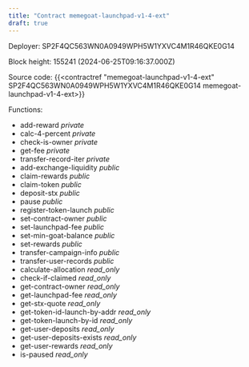 ```yaml
---
title: "Contract memegoat-launchpad-v1-4-ext"
draft: true
---
```

Deployer: SP2F4QC563WN0A0949WPH5W1YXVC4M1R46QKE0G14


 



Block height: 155241 (2024-06-25T09:16:37.000Z)

Source code: {{<contractref "memegoat-launchpad-v1-4-ext" SP2F4QC563WN0A0949WPH5W1YXVC4M1R46QKE0G14 memegoat-launchpad-v1-4-ext>}}

Functions:

* add-reward _private_
* calc-4-percent _private_
* check-is-owner _private_
* get-fee _private_
* transfer-record-iter _private_
* add-exchange-liquidity _public_
* claim-rewards _public_
* claim-token _public_
* deposit-stx _public_
* pause _public_
* register-token-launch _public_
* set-contract-owner _public_
* set-launchpad-fee _public_
* set-min-goat-balance _public_
* set-rewards _public_
* transfer-campaign-info _public_
* transfer-user-records _public_
* calculate-allocation _read_only_
* check-if-claimed _read_only_
* get-contract-owner _read_only_
* get-launchpad-fee _read_only_
* get-stx-quote _read_only_
* get-token-id-launch-by-addr _read_only_
* get-token-launch-by-id _read_only_
* get-user-deposits _read_only_
* get-user-deposits-exists _read_only_
* get-user-rewards _read_only_
* is-paused _read_only_

